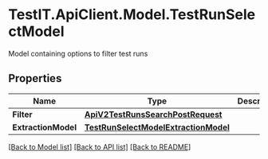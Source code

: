 # TestIT.ApiClient.Model.TestRunSelectModel
Model containing options to filter test runs

## Properties

Name | Type | Description | Notes
------------ | ------------- | ------------- | -------------
**Filter** | [**ApiV2TestRunsSearchPostRequest**](ApiV2TestRunsSearchPostRequest.md) |  | 
**ExtractionModel** | [**TestRunSelectModelExtractionModel**](TestRunSelectModelExtractionModel.md) |  | 

[[Back to Model list]](../README.md#documentation-for-models) [[Back to API list]](../README.md#documentation-for-api-endpoints) [[Back to README]](../README.md)

